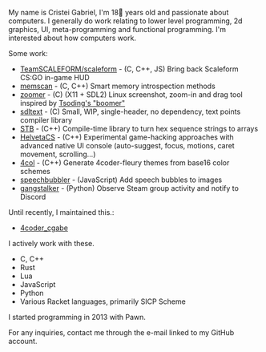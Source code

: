 My name is Cristei Gabriel, I'm 18🎉 years old and passionate about computers. I generally do work relating to lower level programming, 2d graphics, UI, meta-programming and functional programming. I'm interested about how computers work.

Some work:
- [TeamSCALEFORM/scaleform](https://github.com/TeamSCALEFORM/scaleform) - (C, C++, JS) Bring back Scaleform CS:GO in-game HUD
- [memscan](https://github.com/cristeigabriel/memscan) - (C, C++) Smart memory introspection methods
- [zoomer](https://github.com/cristeigabriel/zoomer) - (C) (X11 + SDL2) Linux screenshot, zoom-in and drag tool inspired by [Tsoding's "boomer"](https://github.com/tsoding/boomer/tree/master/src)
- [sdltext](https://github.com/cristeigabriel/sdltext) - (C)  Small, WIP, single-header, no dependency, text points compiler library
- [STB](https://github.com/cristeigabriel/STB) - (C++) Compile-time library to turn hex sequence strings to arrays
- [HelvetaCS](https://github.com/cristeigabriel/HelvetaCS) - (C++) Experimental game-hacking approaches with advanced native UI console (auto-suggest, focus, motions, caret movement, scrolling...)
- [4col](https://github.com/cristeigabriel/4col) - (C++) Generate 4coder-fleury themes from base16 color schemes
- [speechbubbler](https://github.com/cristeigabriel/speechbubbler) - (JavaScript) Add speech bubbles to images
- [gangstalker](https://github.com/cristeigabriel/gangstalker) - (Python) Observe Steam group activity and notify to Discord

Until recently, I maintained this.:
- [4coder_cgabe](https://github.com/cristeigabriel/4coder_cgabe)

I actively work with these.
- C, C++
- Rust
- Lua
- JavaScript
- Python
- Various Racket languages, primarily SICP Scheme

I started programming in 2013 with Pawn.

For any inquiries, contact me through the e-mail linked to my GitHub account.
